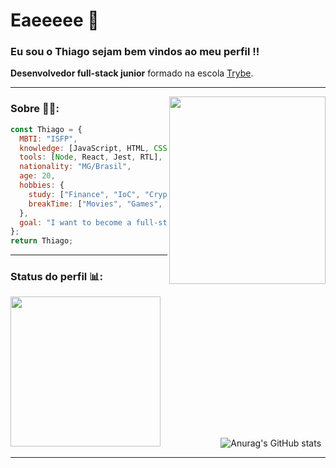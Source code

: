 # Eaeeeee 👋

### Eu sou o Thiago sejam bem vindos ao meu perfil !!

__Desenvolvedor full-stack junior__ formado na escola [Trybe](https://www.linkedin.com/school/betrybe/).

___

<img align="right" height="300" width="250" src="https://octodex.github.com/images/daftpunktocat-thomas.gif">

### Sobre 👨‍💻:


```javascript
const Thiago = {
  MBTI: "ISFP",
  knowledge: [JavaScript, HTML, CSS, Python, Unix & bash, GitHub],
  tools: [Node, React, Jest, RTL],
  nationality: "MG/Brasil",
  age: 20,
  hobbies: {
    study: ["Finance", "IoC", "Cryptocurrencie", "Technology"],
    breakTime: ["Movies", "Games", "Music"],
  },
  goal: "I want to become a full-stack developer junior and then start studing DeFi development.",
};
return Thiago;
```
___
### Status do perfil 📊:

<img aling="left" height="240" width="240" src="https://octodex.github.com/images/Professortocat_v2.png"> ⠀⠀⠀⠀⠀⠀⠀⠀⠀![Anurag's GitHub stats](https://github-readme-stats.vercel.app/api?username=thiago-gmacedo&show_icons=true&theme=dracula)
___

